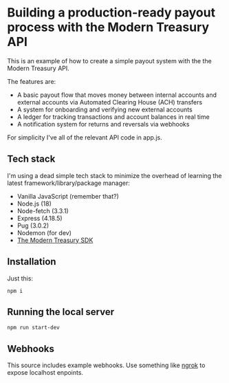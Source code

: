 # Building a production-ready payout process with the Modern Treasury API

This is an example of how to create a simple payout system with the the Modern Treasury API.

The features are:

 - A basic payout flow that moves money between internal accounts and external accounts via Automated Clearing House (ACH) transfers  
 - A system for onboarding and verifying new external accounts
 - A ledger for tracking transactions and account balances in real time
 - A notification system for returns and reversals via webhooks

 For simplicity I've all of the relevant API code in app.js.

## Tech stack
I'm using a dead simple tech stack to minimize the overhead of learning the latest framework/library/package manager:

 - Vanilla JavaScript (remember that?)
 - Node.js (18)
 - Node-fetch (3.3.1)
 - Express (4.18.5)
 - Pug (3.0.2)
 - Nodemon (for dev)
 - [The Modern Treasury SDK](https://github.com/Modern-Treasury/modern-treasury-node)

## Installation

Just this:

    npm i

## Running the local server

    npm run start-dev

## Webhooks

This source includes example webhooks. Use something like [ngrok](https://dashboard.ngrok.com/get-started/setup_) to expose localhost enpoints.
